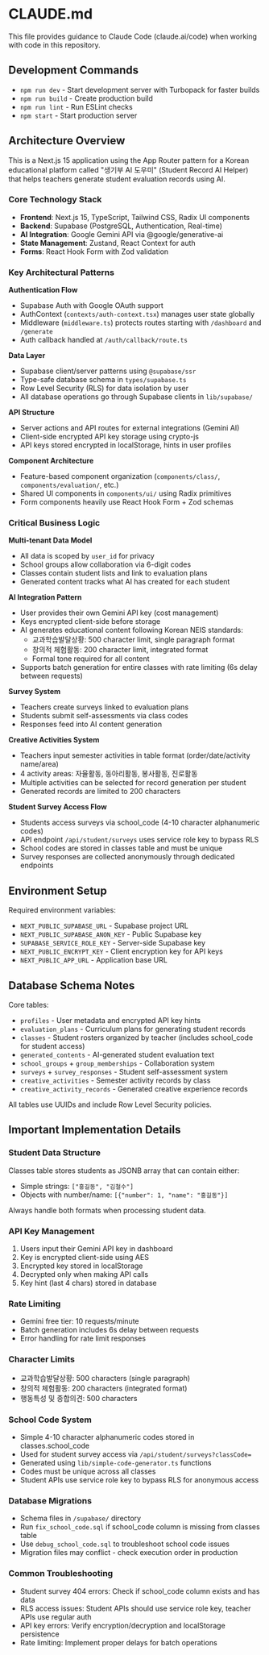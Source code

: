 # CLAUDE.md

This file provides guidance to Claude Code (claude.ai/code) when working with code in this repository.

## Development Commands

- `npm run dev` - Start development server with Turbopack for faster builds
- `npm run build` - Create production build  
- `npm run lint` - Run ESLint checks
- `npm start` - Start production server

## Architecture Overview

This is a Next.js 15 application using the App Router pattern for a Korean educational platform called "생기부 AI 도우미" (Student Record AI Helper) that helps teachers generate student evaluation records using AI.

### Core Technology Stack
- **Frontend**: Next.js 15, TypeScript, Tailwind CSS, Radix UI components
- **Backend**: Supabase (PostgreSQL, Authentication, Real-time)
- **AI Integration**: Google Gemini API via @google/generative-ai
- **State Management**: Zustand, React Context for auth
- **Forms**: React Hook Form with Zod validation

### Key Architectural Patterns

**Authentication Flow**
- Supabase Auth with Google OAuth support
- AuthContext (`contexts/auth-context.tsx`) manages user state globally
- Middleware (`middleware.ts`) protects routes starting with `/dashboard` and `/generate`
- Auth callback handled at `/auth/callback/route.ts`

**Data Layer**
- Supabase client/server patterns using `@supabase/ssr`
- Type-safe database schema in `types/supabase.ts`
- Row Level Security (RLS) for data isolation by user
- All database operations go through Supabase clients in `lib/supabase/`

**API Structure**
- Server actions and API routes for external integrations (Gemini AI)
- Client-side encrypted API key storage using crypto-js
- API keys stored encrypted in localStorage, hints in user profiles

**Component Architecture**
- Feature-based component organization (`components/class/`, `components/evaluation/`, etc.)
- Shared UI components in `components/ui/` using Radix primitives
- Form components heavily use React Hook Form + Zod schemas

### Critical Business Logic

**Multi-tenant Data Model**
- All data is scoped by `user_id` for privacy
- School groups allow collaboration via 6-digit codes
- Classes contain student lists and link to evaluation plans
- Generated content tracks what AI has created for each student

**AI Integration Pattern**
- User provides their own Gemini API key (cost management)
- Keys encrypted client-side before storage
- AI generates educational content following Korean NEIS standards:
  - 교과학습발달상황: 500 character limit, single paragraph format
  - 창의적 체험활동: 200 character limit, integrated format
  - Formal tone required for all content
- Supports batch generation for entire classes with rate limiting (6s delay between requests)

**Survey System**
- Teachers create surveys linked to evaluation plans
- Students submit self-assessments via class codes
- Responses feed into AI content generation

**Creative Activities System**
- Teachers input semester activities in table format (order/date/activity name/area)
- 4 activity areas: 자율활동, 동아리활동, 봉사활동, 진로활동
- Multiple activities can be selected for record generation per student
- Generated records are limited to 200 characters

**Student Survey Access Flow**
- Students access surveys via school_code (4-10 character alphanumeric codes)
- API endpoint `/api/student/surveys` uses service role key to bypass RLS
- School codes are stored in classes table and must be unique
- Survey responses are collected anonymously through dedicated endpoints

## Environment Setup

Required environment variables:
- `NEXT_PUBLIC_SUPABASE_URL` - Supabase project URL
- `NEXT_PUBLIC_SUPABASE_ANON_KEY` - Public Supabase key
- `SUPABASE_SERVICE_ROLE_KEY` - Server-side Supabase key
- `NEXT_PUBLIC_ENCRYPT_KEY` - Client encryption key for API keys
- `NEXT_PUBLIC_APP_URL` - Application base URL

## Database Schema Notes

Core tables:
- `profiles` - User metadata and encrypted API key hints
- `evaluation_plans` - Curriculum plans for generating student records
- `classes` - Student rosters organized by teacher (includes school_code for student access)
- `generated_contents` - AI-generated student evaluation text
- `school_groups` + `group_memberships` - Collaboration system
- `surveys` + `survey_responses` - Student self-assessment system
- `creative_activities` - Semester activity records by class
- `creative_activity_records` - Generated creative experience records

All tables use UUIDs and include Row Level Security policies.

## Important Implementation Details

### Student Data Structure
Classes table stores students as JSONB array that can contain either:
- Simple strings: `["홍길동", "김철수"]`
- Objects with number/name: `[{"number": 1, "name": "홍길동"}]`

Always handle both formats when processing student data.

### API Key Management
1. Users input their Gemini API key in dashboard
2. Key is encrypted client-side using AES
3. Encrypted key stored in localStorage
4. Decrypted only when making API calls
5. Key hint (last 4 chars) stored in database

### Rate Limiting
- Gemini free tier: 10 requests/minute
- Batch generation includes 6s delay between requests
- Error handling for rate limit responses

### Character Limits
- 교과학습발달상황: 500 characters (single paragraph)
- 창의적 체험활동: 200 characters (integrated format)
- 행동특성 및 종합의견: 500 characters

### School Code System
- Simple 4-10 character alphanumeric codes stored in classes.school_code
- Used for student survey access via `/api/student/surveys?classCode=`
- Generated using `lib/simple-code-generator.ts` functions
- Codes must be unique across all classes
- Student APIs use service role key to bypass RLS for anonymous access

### Database Migrations
- Schema files in `/supabase/` directory
- Run `fix_school_code.sql` if school_code column is missing from classes table
- Use `debug_school_code.sql` to troubleshoot school code issues
- Migration files may conflict - check execution order in production

### Common Troubleshooting
- Student survey 404 errors: Check if school_code column exists and has data
- RLS access issues: Student APIs should use service role key, teacher APIs use regular auth
- API key errors: Verify encryption/decryption and localStorage persistence
- Rate limiting: Implement proper delays for batch operations